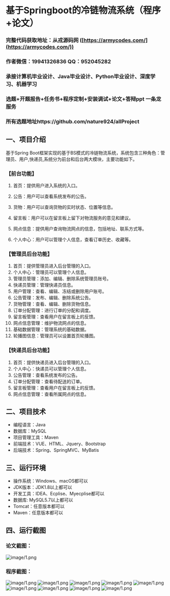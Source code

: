 基于Springboot的冷链物流系统（程序+论文）
=
### 完整代码获取地址：从戎源码网 ([https://armycodes.com/](https://armycodes.com/))
### 作者微信：19941326836  QQ：952045282 
### 承接计算机毕业设计、Java毕业设计、Python毕业设计、深度学习、机器学习
### 选题+开题报告+任务书+程序定制+安装调试+论文+答辩ppt 一条龙服务
### 所有选题地址https://github.com/nature924/allProject

一、项目介绍
---
基于Spring Boot框架实现的基于BS模式的冷链物流系统，系统包含三种角色：管理员、用户,快递员,系统分为前台和后台两大模块，主要功能如下。
### 【前台功能】

1. 首页：提供用户进入系统的入口。
2. 公告：用户可以查看系统发布的公告。


3. 货物：用户可以查询货物的实时状态、位置等信息。
4. 留言板：用户可以在留言板上留下对物流服务的意见和建议。
5. 网点信息：提供用户查询物流网点的信息，包括地址、联系方式等。
6. 个人中心：用户可以管理个人信息，查看订单历史、收藏等。

### 【管理员后台功能】

1. 首页：提供管理员进入后台管理的入口。
2. 个人中心：管理员可以管理个人信息。
3. 管理员管理：添加、编辑、删除系统管理员账号。
4. 快递员管理：管理快递员信息。
5. 用户管理：查看、编辑、冻结或删除用户账号。
6. 公告管理：发布、编辑、删除系统公告。
7. 货物管理：查看、编辑、删除货物信息。
8. 订单分配管理：进行订单的分配和调度。
9. 留言板管理：查看用户在留言板上的反馈。
10. 网点信息管理：维护物流网点的信息。
11. 基础数据管理：管理系统的基础数据。
12. 轮播图信息：管理员可以设置首页轮播图。

### 【快递员后台功能】

1. 首页：提供快递员进入后台管理的入口。
2. 个人中心：快递员可以管理个人信息。
3. 公告管理：查看系统发布的公告。
4. 订单分配管理：查看待配送的订单。
5. 留言板管理：查看用户在留言板上的反馈。
6. 网点信息管理：查看所属网点的信息。



二、项目技术
---
- 编程语言：Java
- 数据库：MySQL
- 项目管理工具：Maven
- 前端技术：VUE、HTML、Jquery、Bootstrap
- 后端技术：Spring、SpringMVC、MyBatis

三、运行环境
---
- 操作系统：Windows、macOS都可以
- JDK版本：JDK1.8以上都可以
- 开发工具：IDEA、Ecplise、Myecplise都可以
- 数据库: MySQL5.7以上都可以
- Tomcat：任意版本都可以
- Maven：任意版本都可以

四、运行截图
---
### 论文截图：
![image/1.png](limage/1.png)

### 程序截图：
![image/1.png](image/1.png)
![image/1.png](image/2.png)
![image/1.png](image/3.png)
![image/1.png](image/4.png)
![image/1.png](image/5.png)
![image/1.png](image/6.png)
![image/1.png](image/7.png)
![image/1.png](image/8.png)
![image/1.png](image/9.png)


